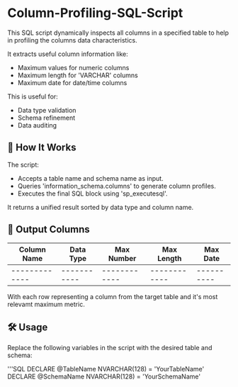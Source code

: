 # Column-Profiling-SQL-Script
This SQL script dynamically inspects all columns in a specified table to help in profiling the columns data characteristics.

It extracts useful column information like:
- Maximum values for numeric columns
- Maximum length for 'VARCHAR' columns
- Maximum date for date/time columns

This is useful for:
- Data type validation
- Schema refinement
- Data auditing

## 🔧  How It Works
The script:
- Accepts a table name and schema name as input.
- Queries 'information_schema.columns' to generate column profiles.
- Executes the final SQL block using 'sp_executesql'.

It returns a unified result sorted by data type and column name.

## 🎁 Output Columns
| Column Name | Data Type | Max Number | Max Length | Max Date |
|-------------|-----------|------------|------------|----------|
|-------------|-----------|------------|------------|----------|


With each row representing a column from the target table and it's most relevamt maximum metric.


## 🛠️ Usage
Replace the following variables in the script with the desired table and schema:

'''SQL
DECLARE @TableName NVARCHAR(128) = 'YourTableName'
DECLARE @SchemaName NVARCHAR(128) = 'YourSchemaName'